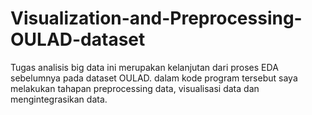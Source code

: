 # Visualization-and-Preprocessing-OULAD-dataset
Tugas analisis big data ini merupakan kelanjutan dari proses EDA sebelumnya pada dataset OULAD. dalam kode program tersebut saya melakukan tahapan preprocessing data, visualisasi data dan mengintegrasikan data.
